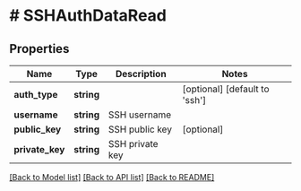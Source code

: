 # # SSHAuthDataRead

## Properties

Name | Type | Description | Notes
------------ | ------------- | ------------- | -------------
**auth_type** | **string** |  | [optional] [default to 'ssh']
**username** | **string** | SSH username |
**public_key** | **string** | SSH public key | [optional]
**private_key** | **string** | SSH private key |

[[Back to Model list]](../../README.md#models) [[Back to API list]](../../README.md#endpoints) [[Back to README]](../../README.md)
